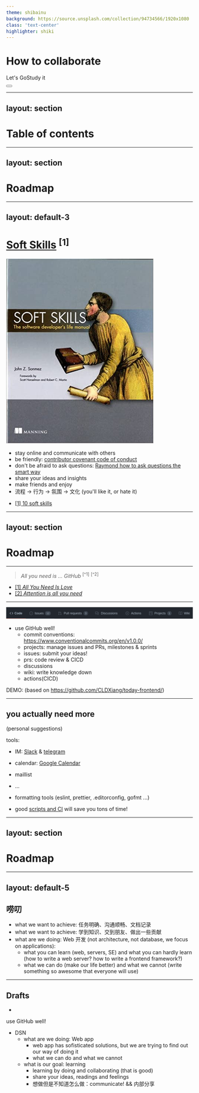 ```yaml
---
theme: shibainu
background: https://source.unsplash.com/collection/94734566/1920x1080
class: 'text-center'
highlighter: shiki
---
```


# How to collaborate

<div class="pt-12">
  <span @click="$slidev.nav.next" class="px-2 py-1 rounded cursor-pointer" hover="bg-white bg-opacity-10">
    Let's GoStudy it <carbon:arrow-right class="inline"/>
  </span>
</div>

<div class="abs-br m-6 flex gap-2">
  <button @click="$slidev.nav.openInEditor()" title="Open in Editor" class="text-xl icon-btn opacity-50 !border-none !hover:text-white">
    <carbon:edit />
  </button>
  <a href="https://github.com/slidevjs/slidev" target="_blank" alt="GitHub"
    class="text-xl icon-btn opacity-50 !border-none !hover:text-white">
    <carbon-logo-github />
  </a>
</div>


<!--
The last comment block of each slide will be treated as slide notes. It will be visible and editable in Presenter Mode along with the slide. [Read more in the docs](https://sli.dev/guide/syntax.html#notes)
-->

---
layout: section
---

# Table of contents

<Space />

<TOC />

---
layout: section
---

# Roadmap

<Space />

<TOC count=1 />


---
layout: default-3
---

# [Soft Skills](https://www.amazon.com/Soft-Skills-software-developers-manual/dp/1617292397) <span class="text-base"><sup>[1]</sup></span>

<img src="/images/softskills.jpg" class="h-40"/>
<div class="mt-5" />

- stay online and communicate with others
- be friendly: [contributor covenant code of conduct](https://www.contributor-covenant.org/version/2/0/code_of_conduct/)
- don't be afraid to ask questions: [Raymond how to ask questions the smart way](http://www.catb.org/~esr/faqs/smart-questions.html)
- share your ideas and insights
- make friends and enjoy
- 流程 -> 行为 -> 氛围 -> 文化 (you'll like it, or hate it)



<div class="absolute bottom-10 text-xs"> 

- [[1] 10 soft skills](https://hackernoon.com/10-soft-skills-every-developer-needs-66f0cdcfd3f7)

</div>

---
layout: section
---

# Roadmap

<Space />

<TOC count=2 />


---

> *All you need is ... GitHub* <sup>[^1]</sup> <sup>[^2]</sup>

<div class="grid grid-cols-2">
<div class=" mt-3 h-10 w-10"><Tweet id="1407731478096756739" /></div>
<div class=" mt-3 h-10 w-10"><Tweet id="1413226453450244098" /></div>
</div>

<div class="absolute bottom-10 text-xs"> 

- [[1] *All You Need Is Love*](https://www.wikiwand.com/en/All_You_Need_Is_Love)
- [[2] *Attention is all you need*](https://papers.nips.cc/paper/2017/file/3f5ee243547dee91fbd053c1c4a845aa-Paper.pdf)

</div>

---


<img class="mt-10" src="/images/github-1.png"/>
<Space />

- use GitHub well!
    - commit conventions: https://www.conventionalcommits.org/en/v1.0.0/
  - projects: manage issues and PRs, milestones & sprints
  - issues: submit your ideas!
  - prs: code review & CICD
  - discussions
  - wiki: write knowledge down
  - actions(CICD)

DEMO: (based on https://github.com/CLDXiang/today-frontend/)

---

## you actually need more

<Space />
<div class="mt-10"/>

(personal suggestions)

tools:
- IM: [Slack](https://slack.com/) & [telegram](https://telegram.org/)
- calendar: [Google Calendar](https://calendar.google.com/)
- maillist
- ...


- formatting tools (eslint, prettier, .editorconfig, gofmt ...)
- good [scripts and CI](https://github.com/Ahacad/collaborate-workshop/actions/workflows/release.yml) will save you tons of time!

---
layout: section
---

# Roadmap

<Space />
<TOC count=3 />

---
layout: default-5
---

## 唠叨

<Space />

- what we want to achieve: 任务明确、沟通顺畅、文档记录
- what we want to achieve: 学到知识、交到朋友、做出一些贡献
- what are we doing: Web 开发 (not architecture, not database, we focus on applications):
  - what you can learn <span class="text-pink-900">(web, servers, SE)</span> and what you can hardly learn <span class="text-pink-900">(how to write a web server? how to write a frontend framework?)</span>
  - what we can do <span class="text-pink-900">(make our life better)</span> and what we cannot <span class="text-pink-900">(write something so awesome that everyone will use)</span>

---

## Drafts

-  

use GitHub well!

- DSN
  - what are we doing: Web app
    - web app has sofisticated solutions, but we are trying to find out our way of doing it
    - what we can do and what we cannot
  - what is our goal: learning
    - learning by doing and collaborating (that is good)
    - share your ideas, readings and feelings
    - 想做但是不知道怎么做：communicate! && 内部分享

